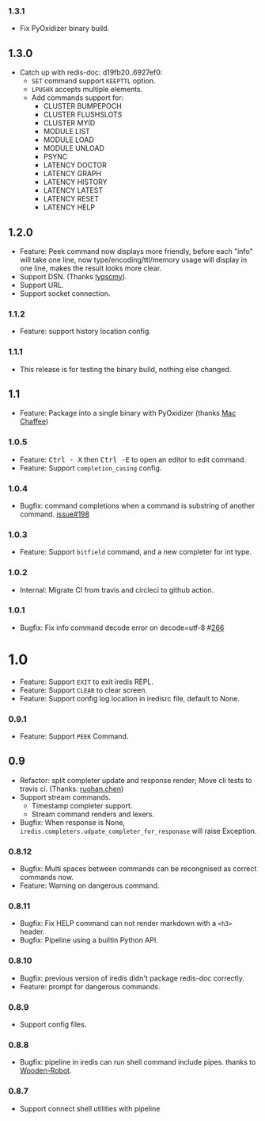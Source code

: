 ### 1.3.1

* Fix PyOxidizer binary build.

## 1.3.0

* Catch up with redis-doc: d19fb20..6927ef0:
  * `SET` command support `KEEPTTL` option.
  * `LPUSHX` accepts multiple elements.
  * Add commands support for:
    *  CLUSTER BUMPEPOCH
    *  CLUSTER FLUSHSLOTS
    *  CLUSTER MYID
    *  MODULE LIST
    *  MODULE LOAD
    *  MODULE UNLOAD
    *  PSYNC
    *  LATENCY DOCTOR
    *  LATENCY GRAPH
    *  LATENCY HISTORY
    *  LATENCY LATEST
    *  LATENCY RESET
    *  LATENCY HELP

## 1.2.0

* Feature: Peek command now displays more friendly, before each "info" will
take one line, now type/encoding/ttl/memory usage will display in one line,
makes the result looks more clear.
* Support DSN. (Thanks [lyqscmy]).
* Support URL.
* Support socket connection.

### 1.1.2

* Feature: support history location config.

### 1.1.1

* This release is for testing the binary build, nothing else changed.

## 1.1

* Feature: Package into a single binary with PyOxidizer (thanks [Mac Chaffee])

### 1.0.5

* Feature: <kbd>Ctrl - X</kbd> then <kbd>Ctrl -E</kbd> to open an editor to edit
command.
* Feature: Support `completion_casing` config.

### 1.0.4

* Bugfix: command completions when a command is substring of another command. [issue#198](https://github.com/laixintao/iredis/issues/198)

### 1.0.3

* Feature: Support `bitfield` command, and a new completer for int type.

### 1.0.2

* Internal: Migrate CI from travis and circleci to github action.

### 1.0.1

* Bugfix: Fix info command decode error on decode=utf-8 #[266](https://github.com/laixintao/iredis/pull/266)

# 1.0

* Feature: Support `EXIT` to exit iredis REPL.
* Feature: Support `CLEAR` to clear screen.
* Feature: Support config log location in iredisrc file, default to None.

### 0.9.1

* Feature: Support `PEEK` Command.

## 0.9

* Refactor: split completer update and response render; Move cli tests to
travis ci. (Thanks: [ruohan.chen])
* Support stream commands.
	* Timestamp completer support.
	* Stream command renders and lexers.
* Bugfix: When response is None,
	`iredis.completers.udpate_completer_for_responase` will raise Exception.

### 0.8.12

* Bugfix: Multi spaces between commands can be recongnised as correct
commands now.
* Feature: Warning on dangerous command.

### 0.8.11

* Bugfix: Fix HELP command can not render markdown with a `<h3>` header.
* Bugfix: Pipeline using a builtin Python API.

### 0.8.10

* Bugfix: previous version of iredis didn't package redis-doc correctly.
* Feature: prompt for dangerous commands.

### 0.8.9

* Support config files.

### 0.8.8

* Bugfix: pipeline in iredis can run shell command include pipes. thanks
to [Wooden-Robot].

### 0.8.7

* Support connect shell utilities with pipeline


[Wooden-Robot]: https://github.com/Wooden-Robot
[ruohan.chen]: https://github.com/crhan
[Mac Chaffee]: https://github.com/mac-chaffee
[lyqscmy]: https://github.com/lyqscmy
